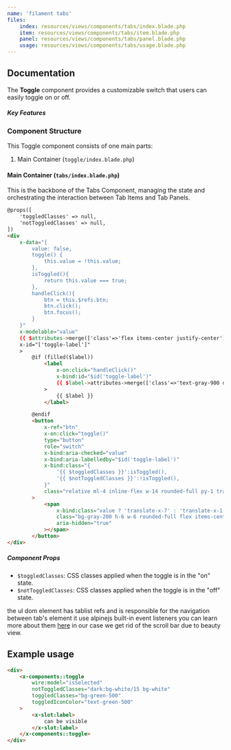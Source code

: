 ```yaml
---
name: 'filament tabs'
files:
    index: resources/views/components/tabs/index.blade.php
    item: resources/views/components/tabs/item.blade.php
    panel: resources/views/components/tabs/panel.blade.php
    usage: resources/views/components/tabs/usage.blade.php
---
```


## Documentation 

The **Toggle** component provides a customizable switch that users can easily toggle on or off.

##### Key Features

### Component Structure
This Toggle component consists of one main parts:
1. Main Container (``toggle/index.blade.php``) 

#### Main Container (``tabs/index.blade.php``)

This is the backbone of the Tabs Component, managing the state and orchestrating the interaction between Tab Items and Tab Panels.

```html
@props([
    'toggledClasses' => null,
    'notToggledClasses' => null, 
])
<div
    x-data="{ 
        value: false,
        toggle() {
            this.value = !this.value;
        },
        isToggled(){
            return this.value === true;
        },
        handleClick(){
            btn = this.$refs.btn;
            btn.click();
            btn.focus();
        }
    }"
    x-modelable="value"
    {{ $attributes->merge(['class'=>'flex items-center justify-center']) }}
    x-id="['toggle-label']"
    >
        @if (filled($label))
            <label
                x-on:click="handleClick()"
                x-bind:id="$id('toggle-label')"
                {{ $label->attributes->merge(['class'=>'text-gray-900 dark:text-gray-100 font-semibold']) }}
            >
                {{ $label }}
            </label>

        @endif
        <button
            x-ref="btn"
            x-on:click="toggle()"
            type="button"
            role="switch"
            x-bind:aria-checked="value"
            x-bind:aria-labelledby="$id('toggle-label')"
            x-bind:class="{
                '{{ $toggledClasses }}':isToggled(),
                '{{ $notToggledClasses }}':!isToggled(),
            }"
            class="relative ml-4 inline-flex w-14 rounded-full py-1 transition"
        >
            <span
                x-bind:class="value ? 'translate-x-7' : 'translate-x-1'"
                class="bg-gray-200 h-6 w-6 rounded-full flex items-center justify-center transition duration-300 shadow-md"
                aria-hidden="true"
            ></span>
        </button>
</div>
```

##### Component Props 
- ``$toggledClasses``: CSS classes applied when the toggle is in the "on" state.
- ``$notToggledClasses``: CSS classes applied when the toggle is in the "off" state.

the ul dom element has tablist refs and is responsible for the navigation between tab's element it use alpinejs built-in event listeners you can learn more about them [here](https://alpinejs.dev/essentials/events) in our case we get rid of the scroll bar due to beauty view.

## Example usage 

```html
<div>
    <x-components::toggle 
        wire:model="isSelected"
        notToggledClasses="dark:bg-white/15 bg-white"
        toggledClasses="bg-green-500"
        toggledIconColor="text-green-500"
    >
        <x-slot:label>
            can be visible
        </x-slot:label>
    </x-components::toggle>
</div> 
```
